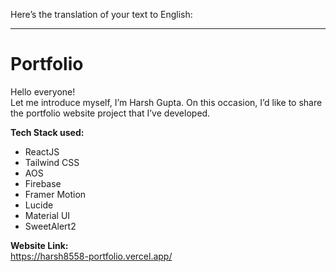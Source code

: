 Here’s the translation of your text to English:  

---

# Portfolio   
Hello everyone!  
Let me introduce myself, I’m Harsh Gupta. On this occasion, I’d like to share the portfolio website project that I’ve developed.  

**Tech Stack used:**  
- ReactJS  
- Tailwind CSS  
- AOS  
- Firebase  
- Framer Motion  
- Lucide  
- Material UI  
- SweetAlert2  

**Website Link:**  
https://harsh8558-portfolio.vercel.app/  




